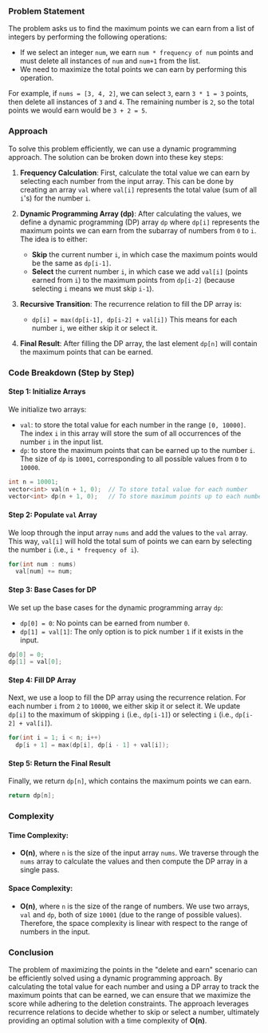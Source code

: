 ### Problem Statement

The problem asks us to find the maximum points we can earn from a list of integers by performing the following operations:
- If we select an integer `num`, we earn `num * frequency of num` points and must delete all instances of `num` and `num+1` from the list.
- We need to maximize the total points we can earn by performing this operation.

For example, if `nums = [3, 4, 2]`, we can select `3`, earn `3 * 1 = 3` points, then delete all instances of `3` and `4`. The remaining number is `2`, so the total points we would earn would be `3 + 2 = 5`.

### Approach

To solve this problem efficiently, we can use a dynamic programming approach. The solution can be broken down into these key steps:

1. **Frequency Calculation**: First, calculate the total value we can earn by selecting each number from the input array. This can be done by creating an array `val` where `val[i]` represents the total value (sum of all `i`'s) for the number `i`.

2. **Dynamic Programming Array (dp)**: After calculating the values, we define a dynamic programming (DP) array `dp` where `dp[i]` represents the maximum points we can earn from the subarray of numbers from `0` to `i`. The idea is to either:
   - **Skip** the current number `i`, in which case the maximum points would be the same as `dp[i-1]`.
   - **Select** the current number `i`, in which case we add `val[i]` (points earned from `i`) to the maximum points from `dp[i-2]` (because selecting `i` means we must skip `i-1`).

3. **Recursive Transition**: The recurrence relation to fill the DP array is:
   - `dp[i] = max(dp[i-1], dp[i-2] + val[i])`
   This means for each number `i`, we either skip it or select it.

4. **Final Result**: After filling the DP array, the last element `dp[n]` will contain the maximum points that can be earned.

### Code Breakdown (Step by Step)

#### Step 1: Initialize Arrays
We initialize two arrays:
- `val`: to store the total value for each number in the range `[0, 10000]`. The index `i` in this array will store the sum of all occurrences of the number `i` in the input list.
- `dp`: to store the maximum points that can be earned up to the number `i`. The size of `dp` is `10001`, corresponding to all possible values from `0` to `10000`.

```cpp
int n = 10001;
vector<int> val(n + 1, 0);  // To store total value for each number
vector<int> dp(n + 1, 0);   // To store maximum points up to each number
```

#### Step 2: Populate `val` Array
We loop through the input array `nums` and add the values to the `val` array. This way, `val[i]` will hold the total sum of points we can earn by selecting the number `i` (i.e., `i * frequency of i`).

```cpp
for(int num : nums)
  val[num] += num;
```

#### Step 3: Base Cases for DP
We set up the base cases for the dynamic programming array `dp`:
- `dp[0] = 0`: No points can be earned from number `0`.
- `dp[1] = val[1]`: The only option is to pick number `1` if it exists in the input.

```cpp
dp[0] = 0;
dp[1] = val[0];
```

#### Step 4: Fill DP Array
Next, we use a loop to fill the DP array using the recurrence relation. For each number `i` from `2` to `10000`, we either skip it or select it. We update `dp[i]` to the maximum of skipping `i` (i.e., `dp[i-1]`) or selecting `i` (i.e., `dp[i-2] + val[i]`).

```cpp
for(int i = 1; i < n; i++)
  dp[i + 1] = max(dp[i], dp[i - 1] + val[i]);
```

#### Step 5: Return the Final Result
Finally, we return `dp[n]`, which contains the maximum points we can earn.

```cpp
return dp[n];
```

### Complexity

#### Time Complexity:
- **O(n)**, where `n` is the size of the input array `nums`. We traverse through the `nums` array to calculate the values and then compute the DP array in a single pass.

#### Space Complexity:
- **O(n)**, where `n` is the size of the range of numbers. We use two arrays, `val` and `dp`, both of size `10001` (due to the range of possible values). Therefore, the space complexity is linear with respect to the range of numbers in the input.

### Conclusion

The problem of maximizing the points in the "delete and earn" scenario can be efficiently solved using a dynamic programming approach. By calculating the total value for each number and using a DP array to track the maximum points that can be earned, we can ensure that we maximize the score while adhering to the deletion constraints. The approach leverages recurrence relations to decide whether to skip or select a number, ultimately providing an optimal solution with a time complexity of **O(n)**.